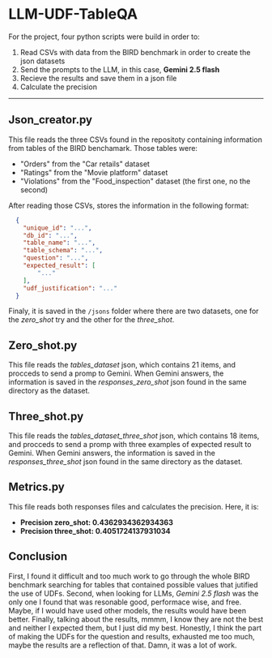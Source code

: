 # LLM-UDF-TableQA

For the project, four python scripts were build in order to:
1. Read CSVs with data from the BIRD benchmark in order to create the json datasets
2. Send the prompts to the LLM, in this case, **Gemini 2.5 flash**
3. Recieve the results and save them in a json file
4. Calculate the precision

------

## Json_creator.py

This file reads the three CSVs found in the repositoty containing information from tables of the BIRD benchamark. Those tables were:
- "Orders" from the "Car retails" dataset
- "Ratings" from the "Movie platform" dataset
- "Violations" from the "Food_inspection" dataset (the first one, no the second)

After reading those CSVs, stores the information in the following format:

```json
  {
    "unique_id": "...",
    "db_id": "...",
    "table_name": "...",
    "table_schema": "...",
    "question": "...",
    "expected_result": [
        "..."
    ],
    "udf_justification": "..."
  }
```

Finaly, it is saved in the ```/jsons``` folder where there are two datasets, one for the *zero_shot* try and the other for the *three_shot*.


## Zero_shot.py

This file reads the *tables_dataset* json, which contains 21 items, and procceds to send a promp to Gemini. When Gemini answers, the information is saved in the *responses_zero_shot* json found in the same directory as the dataset.

## Three_shot.py

This file reads the *tables_dataset_three_shot* json, which contains 18 items, and procceds to send a promp with three examples of expected result to Gemini. When Gemini answers, the information is saved in the *responses_three_shot* json found in the same directory as the dataset.

## Metrics.py

This file reads both responses files and calculates the precision. Here, it is:
- **Precision zero_shot: 0.4362934362934363**
- **Precision three_shot: 0.4051724137931034**


## Conclusion

First, I found it difficult and too much work to go through the whole BIRD benchmark searching for tables that contained possible values that jutified the use of UDFs. Second, when looking for LLMs, *Gemini 2.5 flash* was the only one I found that was resonable good, performace wise, and free. Maybe, if I would have used other models, the results would have been better. Finally, talking about the results, mmmm, I know they are not the best and neither I expected them, but I just did my best. Honestly, I think the part of making the UDFs for the question and results, exhausted me too much, maybe the results are a reflection of that. Damn, it was a lot of work.
